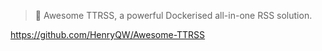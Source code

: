 
> 🐋 Awesome TTRSS, a powerful Dockerised all-in-one RSS solution.

<https://github.com/HenryQW/Awesome-TTRSS>